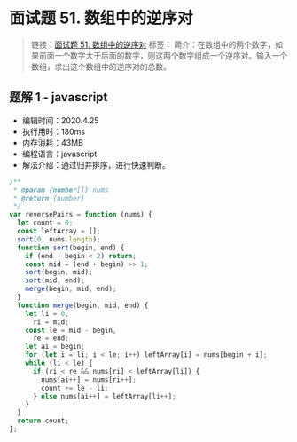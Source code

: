 # 面试题 51. 数组中的逆序对

> 链接：[面试题 51. 数组中的逆序对](https://leetcode-cn.com/problems/shu-zu-zhong-de-ni-xu-dui-lcof/)
> 标签：
> 简介：在数组中的两个数字，如果前面一个数字大于后面的数字，则这两个数字组成一个逆序对。输入一个数组，求出这个数组中的逆序对的总数。

## 题解 1 - javascript

- 编辑时间：2020.4.25
- 执行用时：180ms
- 内存消耗：43MB
- 编程语言：javascript
- 解法介绍：通过归并排序，进行快速判断。

```javascript
/**
 * @param {number[]} nums
 * @return {number}
 */
var reversePairs = function (nums) {
  let count = 0;
  const leftArray = [];
  sort(0, nums.length);
  function sort(begin, end) {
    if (end - begin < 2) return;
    const mid = (end + begin) >> 1;
    sort(begin, mid);
    sort(mid, end);
    merge(begin, mid, end);
  }
  function merge(begin, mid, end) {
    let li = 0,
      ri = mid;
    const le = mid - begin,
      re = end;
    let ai = begin;
    for (let i = li; i < le; i++) leftArray[i] = nums[begin + i];
    while (li < le) {
      if (ri < re && nums[ri] < leftArray[li]) {
        nums[ai++] = nums[ri++];
        count += le - li;
      } else nums[ai++] = leftArray[li++];
    }
  }
  return count;
};
```
